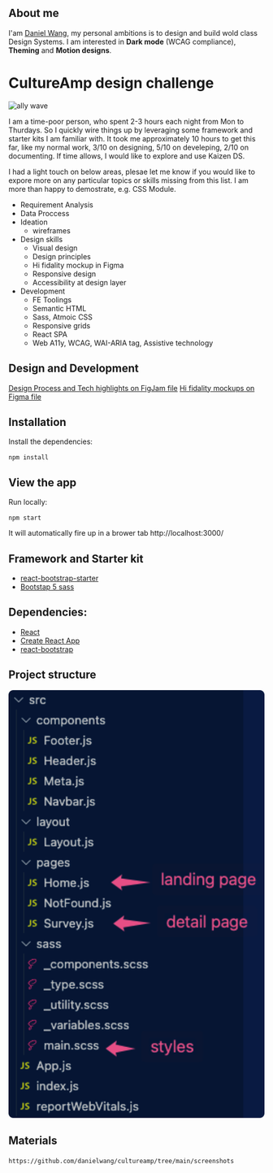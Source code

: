 ## About me
I'am [Daniel Wang](http://danielwang.github.io/bio), my personal ambitions is to design and build wold class Design Systems. I am interested in **Dark mode** (WCAG compliance),  **Theming** and **Motion designs**.

# CultureAmp design challenge
![ally wave](./screenshots/responsive.gif)

I am a time-poor person, who spent 2-3 hours each night from Mon to Thurdays. So I quickly wire things up by leveraging some framework and starter kits I am familiar with. It took me approximately 10 hours to get this far, like my normal work, 3/10 on designing, 5/10 on develeping, 2/10 on documenting. If time allows, I would like to explore and use Kaizen DS. 

I had a light touch on below areas, plesae let me know if you would like to expore more on any particular topics or skills missing from this list. I am more than happy to demostrate, e.g. CSS Module.

- Requirement Analysis
- Data Proccess
- Ideation
    - wireframes 
- Design skills
    - Visual design
    - Design principles
    - Hi fidality mockup in Figma
    - Responsive design
    - Accessibility at design layer
- Development
    - FE Toolings
    - Semantic HTML
    - Sass, Atmoic CSS
    - Responsive grids
    - React SPA
    - Web A11y, WCAG, WAI-ARIA tag, Assistive technology 

## Design and Development
[Design Process and Tech highlights on FigJam file](https://www.figma.com/file/66dmIPykFMzxAOpJxtw9zm/Design-Process?node-id=0%3A1)
[Hi fidality mockups on Figma file](https://www.figma.com/file/xK3FBWEkRmFfYZtshZugTi/CultureAmp-Design-Challenge-Daniel-Wang?node-id=15%3A1014)

## Installation

Install the dependencies:

```powershell-interactive
npm install
```

## View the app

Run locally:

```powershell-interactive
npm start
```
It will automatically fire up in a brower tab http://localhost:3000/ 

## Framework and Starter kit
- [react-bootstrap-starter](https://github.com/ChrisAchinga/react-bootstrap-starter)
- [Bootstap 5 sass](https://getbootstrap.com/)

## Dependencies:

- [React](https://reactjs.org/)
- [Create React App](https://create-react-app.dev/)
- [react-bootstrap](https://react-bootstrap.github.io/)

## Project structure
![app src](./screenshots/src.png)
## Materials
`https://github.com/danielwang/cultureamp/tree/main/screenshots` 